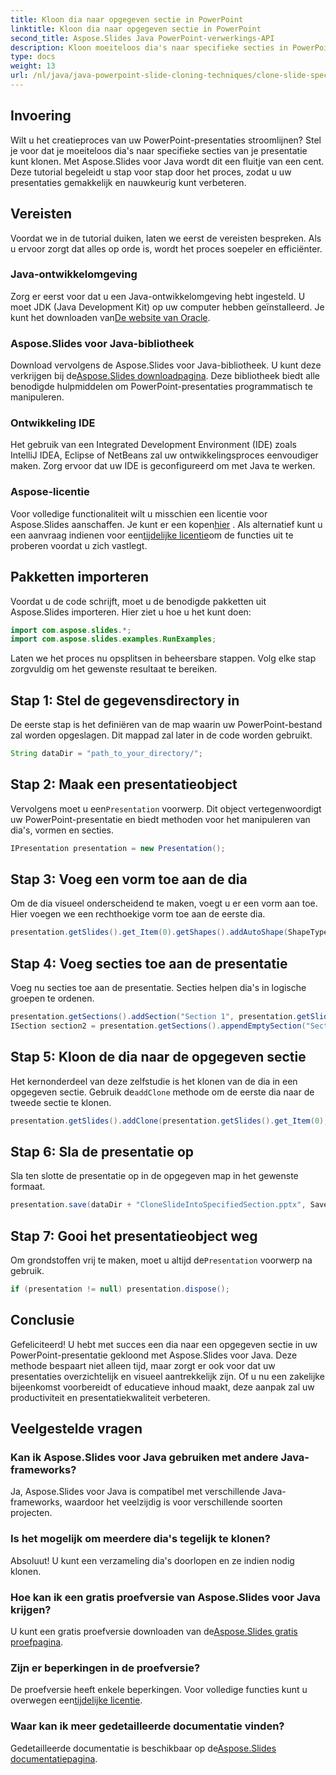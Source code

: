 ```yaml
---
title: Kloon dia naar opgegeven sectie in PowerPoint
linktitle: Kloon dia naar opgegeven sectie in PowerPoint
second_title: Aspose.Slides Java PowerPoint-verwerkings-API
description: Kloon moeiteloos dia's naar specifieke secties in PowerPoint met Aspose.Slides voor Java. Verbeter uw presentaties met deze stapsgewijze handleiding.
type: docs
weight: 13
url: /nl/java/java-powerpoint-slide-cloning-techniques/clone-slide-specified-section-powerpoint/
---
```

## Invoering
Wilt u het creatieproces van uw PowerPoint-presentaties stroomlijnen? Stel je voor dat je moeiteloos dia's naar specifieke secties van je presentatie kunt klonen. Met Aspose.Slides voor Java wordt dit een fluitje van een cent. Deze tutorial begeleidt u stap voor stap door het proces, zodat u uw presentaties gemakkelijk en nauwkeurig kunt verbeteren.
## Vereisten
Voordat we in de tutorial duiken, laten we eerst de vereisten bespreken. Als u ervoor zorgt dat alles op orde is, wordt het proces soepeler en efficiënter.
### Java-ontwikkelomgeving
 Zorg er eerst voor dat u een Java-ontwikkelomgeving hebt ingesteld. U moet JDK (Java Development Kit) op uw computer hebben geïnstalleerd. Je kunt het downloaden van[De website van Oracle](https://www.oracle.com/java/technologies/javase-downloads.html).
### Aspose.Slides voor Java-bibliotheek
 Download vervolgens de Aspose.Slides voor Java-bibliotheek. U kunt deze verkrijgen bij de[Aspose.Slides downloadpagina](https://releases.aspose.com/slides/java/). Deze bibliotheek biedt alle benodigde hulpmiddelen om PowerPoint-presentaties programmatisch te manipuleren.
### Ontwikkeling IDE
Het gebruik van een Integrated Development Environment (IDE) zoals IntelliJ IDEA, Eclipse of NetBeans zal uw ontwikkelingsproces eenvoudiger maken. Zorg ervoor dat uw IDE is geconfigureerd om met Java te werken.
### Aspose-licentie
 Voor volledige functionaliteit wilt u misschien een licentie voor Aspose.Slides aanschaffen. Je kunt er een kopen[hier](https://purchase.aspose.com/buy) . Als alternatief kunt u een aanvraag indienen voor een[tijdelijke licentie](https://purchase.aspose.com/temporary-license/)om de functies uit te proberen voordat u zich vastlegt.
## Pakketten importeren
Voordat u de code schrijft, moet u de benodigde pakketten uit Aspose.Slides importeren. Hier ziet u hoe u het kunt doen:
```java
import com.aspose.slides.*;
import com.aspose.slides.examples.RunExamples;
```
Laten we het proces nu opsplitsen in beheersbare stappen. Volg elke stap zorgvuldig om het gewenste resultaat te bereiken.
## Stap 1: Stel de gegevensdirectory in
De eerste stap is het definiëren van de map waarin uw PowerPoint-bestand zal worden opgeslagen. Dit mappad zal later in de code worden gebruikt.
```java
String dataDir = "path_to_your_directory/";
```
## Stap 2: Maak een presentatieobject
 Vervolgens moet u een`Presentation` voorwerp. Dit object vertegenwoordigt uw PowerPoint-presentatie en biedt methoden voor het manipuleren van dia's, vormen en secties.
```java
IPresentation presentation = new Presentation();
```
## Stap 3: Voeg een vorm toe aan de dia
Om de dia visueel onderscheidend te maken, voegt u er een vorm aan toe. Hier voegen we een rechthoekige vorm toe aan de eerste dia.
```java
presentation.getSlides().get_Item(0).getShapes().addAutoShape(ShapeType.Rectangle, 200, 50, 300, 100);
```
## Stap 4: Voeg secties toe aan de presentatie
Voeg nu secties toe aan de presentatie. Secties helpen dia's in logische groepen te ordenen.
```java
presentation.getSections().addSection("Section 1", presentation.getSlides().get_Item(0));
ISection section2 = presentation.getSections().appendEmptySection("Section 2");
```
## Stap 5: Kloon de dia naar de opgegeven sectie
Het kernonderdeel van deze zelfstudie is het klonen van de dia in een opgegeven sectie. Gebruik de`addClone` methode om de eerste dia naar de tweede sectie te klonen.
```java
presentation.getSlides().addClone(presentation.getSlides().get_Item(0), section2);
```
## Stap 6: Sla de presentatie op
Sla ten slotte de presentatie op in de opgegeven map in het gewenste formaat.
```java
presentation.save(dataDir + "CloneSlideIntoSpecifiedSection.pptx", SaveFormat.Pptx);
```
## Stap 7: Gooi het presentatieobject weg
 Om grondstoffen vrij te maken, moet u altijd de`Presentation` voorwerp na gebruik.
```java
if (presentation != null) presentation.dispose();
```
## Conclusie
Gefeliciteerd! U hebt met succes een dia naar een opgegeven sectie in uw PowerPoint-presentatie gekloond met Aspose.Slides voor Java. Deze methode bespaart niet alleen tijd, maar zorgt er ook voor dat uw presentaties overzichtelijk en visueel aantrekkelijk zijn. 
Of u nu een zakelijke bijeenkomst voorbereidt of educatieve inhoud maakt, deze aanpak zal uw productiviteit en presentatiekwaliteit verbeteren.
## Veelgestelde vragen
### Kan ik Aspose.Slides voor Java gebruiken met andere Java-frameworks?
Ja, Aspose.Slides voor Java is compatibel met verschillende Java-frameworks, waardoor het veelzijdig is voor verschillende soorten projecten.
### Is het mogelijk om meerdere dia's tegelijk te klonen?
Absoluut! U kunt een verzameling dia's doorlopen en ze indien nodig klonen.
### Hoe kan ik een gratis proefversie van Aspose.Slides voor Java krijgen?
 U kunt een gratis proefversie downloaden van de[Aspose.Slides gratis proefpagina](https://releases.aspose.com/).
### Zijn er beperkingen in de proefversie?
 De proefversie heeft enkele beperkingen. Voor volledige functies kunt u overwegen een[tijdelijke licentie](https://purchase.aspose.com/temporary-license/).
### Waar kan ik meer gedetailleerde documentatie vinden?
 Gedetailleerde documentatie is beschikbaar op de[Aspose.Slides documentatiepagina](https://reference.aspose.com/slides/java/).
